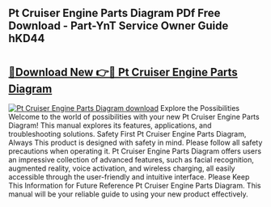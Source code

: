 ## Pt Cruiser Engine Parts Diagram PDf Free Download - Part-YnT Service Owner Guide hKD44

# <h2><a href="http://dfpu5e.blite.top/?on=Pt+Cruiser+Engine+Parts+Diagram">🔗Download New 👉🔴 Pt Cruiser Engine Parts Diagram</a></h2>

[![Pt Cruiser Engine Parts Diagram download](https://i.imgur.com/lujVjoI.png)](http://dfpu5e.blite.top/?on=Pt+Cruiser+Engine+Parts+Diagram)
Explore the Possibilities Welcome to the world of possibilities with your new Pt Cruiser Engine Parts Diagram! This manual explores its features, applications, and troubleshooting solutions. Safety First Pt Cruiser Engine Parts Diagram, Always This product is designed with safety in mind. Please follow all safety precautions when operating it. Pt Cruiser Engine Parts Diagram offers users an impressive collection of advanced features, such as facial recognition, augmented reality, voice activation, and wireless charging, all easily accessible through the user-friendly and intuitive interface. Please Keep This Information for Future Reference Pt Cruiser Engine Parts Diagram. This manual will be your reliable guide to using your new product effectively.
